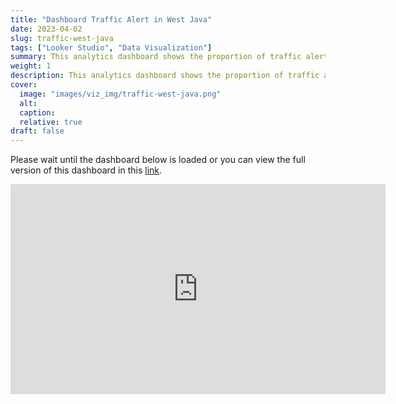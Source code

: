 ```yaml
---
title: "Dashboard Traffic Alert in West Java"
date: 2023-04-02
slug: traffic-west-java
tags: ["Looker Studio", "Data Visualization"]
summary: This analytics dashboard shows the proportion of traffic alerts in the city and street of West Java. The local government can use the dashboard to monitor and get insight into their area's traffic condition.
weight: 1
description: This analytics dashboard shows the proportion of traffic alerts in the city and street of West Java. The local government can use the dashboard to monitor and get insight into their area's traffic condition.
cover: 
  image: "images/viz_img/traffic-west-java.png"
  alt: 
  caption: 
  relative: true
draft: false
---
```


Please wait until the dashboard below is loaded or you can view the full version of this dashboard in this [link](https://lookerstudio.google.com/reporting/f232d16a-5034-4596-b94e-eabb5c0fdb70).

<iframe width="600" height="336" src="https://lookerstudio.google.com/embed/reporting/f232d16a-5034-4596-b94e-eabb5c0fdb70/page/dccGD" frameborder="0" style="border:0" allowfullscreen></iframe>